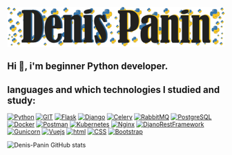 ![Header](https://github.com/Denis-Panin/Denis-Panin/blob/main/assets/Header_2_git.jpg)

## <strong>Hi 👋, i'm beginner Python developer.</strong>

## <strong>languages and which technologies I studied and study:</strong>

[![Python](https://img.shields.io/badge/Python-ffc91e?style=for-the-badge&logo=python&logoColor=141c19)](https://www.python.org/) [![GIT](https://img.shields.io/badge/GIT-fb4f28?style=for-the-badge&logo=git&logoColor=000000)](https://git-scm.com/) [![Flask](https://img.shields.io/badge/flask-eaeaea?style=for-the-badge&logo=flask&logoColor=000000)](https://flask.palletsprojects.com/en/2.0.x/) [![Django](https://img.shields.io/badge/django-44b78b?style=for-the-badge&logo=django&logoColor=141c19)](https://www.djangoproject.com/start/) [![Celery](https://img.shields.io/badge/celery-a9cc54?style=for-the-badge&logo=celery&logoColor=000000)](https://docs.celeryproject.org/en/stable/) [![RabbitMQ](https://img.shields.io/badge/rabbitmq-ff6600?style=for-the-badge&logo=rabbitmq&logoColor=000000)](https://www.rabbitmq.com/) [![PostgreSQL](https://img.shields.io/badge/PostgreSQL-336690?style=for-the-badge&logo=postgresql&logoColor=ffffff )](https://www.postgresql.org/) [![Docker](https://img.shields.io/badge/docker-2496ed?style=for-the-badge&logo=docker&logoColor=ffffff)](https://www.docker.com/) [![Postman](https://img.shields.io/badge/postman-e05320?style=for-the-badge&logo=postman&logoColor=ffffff)](https://www.postman.com/) [![Kubernetes](https://img.shields.io/badge/kubernetes-326de6?style=for-the-badge&logo=kubernetes&logoColor=ffffff)](https://kubernetes.io/) [![Nginx](https://img.shields.io/badge/nginx-009137?style=for-the-badge&logo=nginx&logoColor=ffffff)](https://nginx.org/ru/) [![DjanoRestFramework](https://img.shields.io/badge/DjangoRestFramework-2c2c2c?style=for-the-badge&logo=&logoColor=000000)](https://www.django-rest-framework.org/) [![Gunicorn](https://img.shields.io/badge/gunicorn-479346?style=for-the-badge&logo=&logoColor=000000)](https://gunicorn.org/) [![Vuejs](https://img.shields.io/badge/vuejs-42b983?style=for-the-badge&logo=vue.js&logoColor=000000)](https://vuejs.org/) [![html](https://img.shields.io/badge/html-dbd6d4?style=for-the-badge&logo=html5&logoColor=e54c21)](https://www.w3schools.com/html/) [![CSS](https://img.shields.io/badge/css-dbd6d4?style=for-the-badge&logo=css3&logoColor=2965f1)](https://www.w3schools.com/css/) [![Bootstrap](https://img.shields.io/badge/bootstrap-8d13fd?style=for-the-badge&logo=bootstrap&logoColor=ffffff)](https://getbootstrap.com/)

![Denis-Panin GitHub stats](https://github-readme-stats.vercel.app/api?username=denis-panin&show_icons=true&theme=dark)